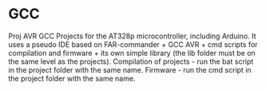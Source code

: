 # GCC
Proj AVR GCC
Projects for the AT328p microcontroller, including Arduino. It uses a pseudo IDE based on FAR-commander + GCC AVR + cmd scripts for compilation and firmware + its own simple library (the lib folder must be on the same level as the projects). Compilation of projects - run the bat script in the project folder with the same name. Firmware - run the cmd script in the project folder with the same name.
